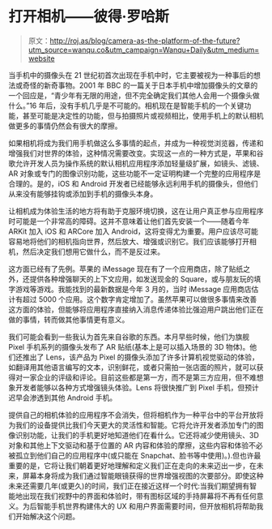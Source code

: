 # 打开相机——彼得·罗哈斯

> 原文：<http://roj.as/blog/camera-as-the-platform-of-the-future?utm_source=wanqu.co&utm_campaign=Wanqu+Daily&utm_medium=website>

当手机中的摄像头在 21 世纪初首次出现在手机中时，它主要被视为一种事后的想法或奇怪的新奇事物。2001 年 BBC 的一篇关于日本手机中增加摄像头的文章的一个回应是，“青少年有无限的用途，但不完全确定我们其他人会用一个摄像头做什么。”16 年后，没有手机几乎是不可能的。相机现在是智能手机的一个关键功能，甚至可能是决定性的功能，但与拍摄照片或视频相比，使用手机上的默认相机做更多的事情仍然会有很大的摩擦。

如果相机将成为我们用手机做这么多事情的起点，并成为一种视觉浏览器，传递和增强我们对世界的体验，这种情况需要改变。实现这一点的一种方式是，苹果和谷歌允许开发人员为操作系统的默认相机应用程序添加轻量级扩展，如镜头、滤镜、AR 对象或专门的图像识别功能，这些功能不一定证明构建一个完整的应用程序是合理的。是的，iOS 和 Android 开发者已经能够永远利用手机的摄像头，但他们从来没有能够挂钩或添加到手机的摄像头本身。

让相机成为体验生活的地方将有助于克服环境切换，这在让用户真正参与应用程序时可能是一个非常高的障碍。这并不意味着让他们首先安装一个——随着今年 ARKit 加入 iOS 和 ARCore 加入 Android，这将变得尤为重要。用户应该尽可能容易地将他们的相机指向世界，然后放大、增强或识别它。我们应该能够打开相机，然后决定我们想用它做什么，而不是反过来。

这方面已经有了先例。苹果的 iMessage 现在有了一个应用商店，除了贴纸之外，还提供各种增强聊天的上下文应用，如发送现金的 Square，或与朋友玩的填字游戏等游戏。我能找到的最新数据是今年 3 月的，当时 iMessage 应用商店估计有超过 5000 个应用。这个数字肯定增加了。虽然苹果可以做很多事情来改善这方面的体验，但能够将应用程序直接纳入消息传递体验比强迫用户跳出他们正在做的事情，转而做其他事情更有意义。

我们可能会看到一些我认为首先来自谷歌的东西。本月早些时候，他们为旗舰 Pixel 手机系列的摄像头发布了 AR 贴纸(基本上是可以插入场景的 3D 物体)。他们还推出了 Lens，该产品为 Pixel 的摄像头添加了许多计算机视觉驱动的体验，如翻译用其他语言编写的文本，识别鲜花，或者只需拍一张店面的照片，就可以获得对一家企业的评级和评论。目前这些都是第一方，而不是第三方应用，但不难想象开发者能够以各种方式增强镜头体验。Lens 将很快推广到 Pixel 手机，但预计迟早会渗透到其他 Android 手机。

提供自己的相机体验的应用程序不会消失，但将相机作为一种平台中的平台开放将为我们的设备提供比我们今天更大的灵活性和智能。它将允许开发者添加专门的图像识别功能，让我们的手机更好地知道他们在看什么。它还将减少使用镜头、3D 对象和其他上下文驱动和基于位置的 AR 内容和体验的摩擦，这些内容和体验不必被孤立到他们自己的应用程序中(或只能在 Snapchat、脸书等中使用)。).但也许最重要的是，它将让我们朝着更好地理解和定义我们正在走向的未来迈出一步，在未来，屏幕本身将成为我们通过智能眼镜获得的世界增强视图的次要部分。即使这种未来还需要几年(或更久)的时间，我们正在接近这样一个时代:当我们期望拥有智能地出现在我们视野中的界面和体验时，带有图标区域的手持屏幕将不再有任何意义。为后智能手机世界构建伟大的 UX 和用户界面需要时间，但开放相机将帮助我们开始解决这个问题。